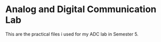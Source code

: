 # Analog and Digital Communication Lab
This are the practical files i used for my ADC lab in Semester 5.
